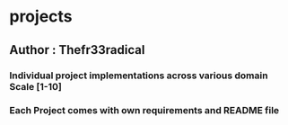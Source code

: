 # projects

## Author : Thefr33radical

### Individual project implementations across various domain Scale [1-10]
### Each Project comes with own requirements and README file
